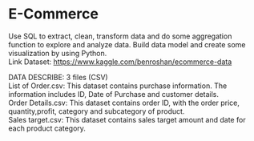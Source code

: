 # E-Commerce
Use SQL to extract, clean, transform data and do some aggregation function to explore and analyze data. Build data model and create some visualization by using Python.\
Link Dataset: https://www.kaggle.com/benroshan/ecommerce-data 

DATA DESCRIBE: 3 files (CSV) \
  List of Order.csv: This dataset contains purchase information. The information includes ID, Date of Purchase and customer details.\
  Order Details.csv: This dataset contains order ID, with the order price, quantity,profit, category and subcategory of product.\
  Sales target.csv: This dataset contains sales target amount and date for each product category.
    
